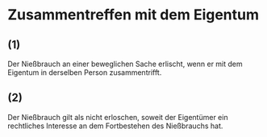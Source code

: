 # Zusammentreffen mit dem Eigentum



## (1)

 Der Nießbrauch an einer beweglichen Sache erlischt, wenn er mit dem Eigentum in derselben Person zusammentrifft.

## (2)

 Der Nießbrauch gilt als nicht erloschen, soweit der Eigentümer ein rechtliches Interesse an dem Fortbestehen des Nießbrauchs hat. 

